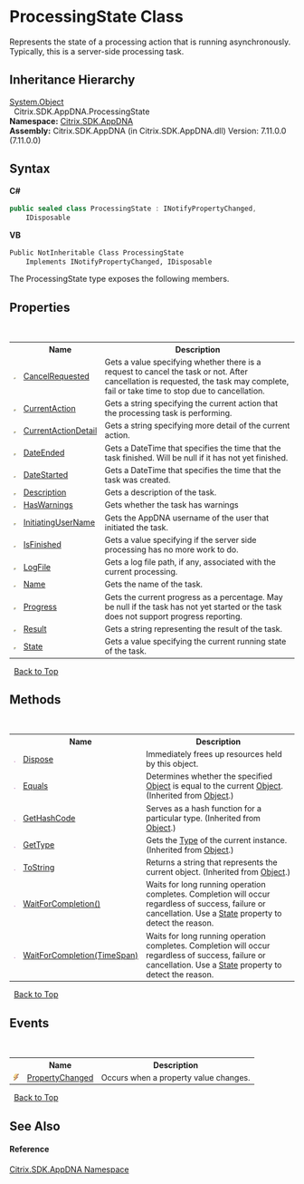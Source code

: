 # ProcessingState Class
 

Represents the state of a processing action that is running asynchronously. Typically, this is a server-side processing task.


## Inheritance Hierarchy
<a href="http://msdn2.microsoft.com/en-us/library/e5kfa45b" target="_blank">System.Object</a><br />&nbsp;&nbsp;Citrix.SDK.AppDNA.ProcessingState<br />
**Namespace:**&nbsp;[Citrix.SDK.AppDNA](index.md)<br />**Assembly:**&nbsp;Citrix.SDK.AppDNA (in Citrix.SDK.AppDNA.dll) Version: 7.11.0.0 (7.11.0.0)

## Syntax

**C#**
```csharp
public sealed class ProcessingState : INotifyPropertyChanged, 
	IDisposable
```

**VB**
```vbnet
Public NotInheritable Class ProcessingState
	Implements INotifyPropertyChanged, IDisposable
```

The ProcessingState type exposes the following members.


## Properties
&nbsp;<table><tr><th></th><th>Name</th><th>Description</th></tr><tr><td>![Public property](media/pubproperty.gif "Public property")</td><td><a href="eda5b4b9-f20f-512a-d073-16aa1fad9de2">CancelRequested</a></td><td>
Gets a value specifying whether there is a request to cancel the task or not. After cancellation is requested, the task may complete, fail or take time to stop due to cancellation.</td></tr><tr><td>![Public property](media/pubproperty.gif "Public property")</td><td><a href="14ca87f8-d58f-5a34-885d-25dc84abdf0f">CurrentAction</a></td><td>
Gets a string specifying the current action that the processing task is performing.</td></tr><tr><td>![Public property](media/pubproperty.gif "Public property")</td><td><a href="2565285d-fb62-483c-eddc-a19a51a201ba">CurrentActionDetail</a></td><td>
Gets a string specifying more detail of the current action.</td></tr><tr><td>![Public property](media/pubproperty.gif "Public property")</td><td><a href="d09cd234-3456-d977-e7ce-06f573bce39a">DateEnded</a></td><td>
Gets a DateTime that specifies the time that the task finished. Will be null if it has not yet finished.</td></tr><tr><td>![Public property](media/pubproperty.gif "Public property")</td><td><a href="52ddfe5f-617c-551f-d0d4-0e41d81fae59">DateStarted</a></td><td>
Gets a DateTime that specifies the time that the task was created.</td></tr><tr><td>![Public property](media/pubproperty.gif "Public property")</td><td><a href="5434f0ea-a228-9773-3925-2a322854b007">Description</a></td><td>
Gets a description of the task.</td></tr><tr><td>![Public property](media/pubproperty.gif "Public property")</td><td><a href="4c99e70d-8725-da55-3e54-139b6bca169e">HasWarnings</a></td><td>
Gets whether the task has warnings</td></tr><tr><td>![Public property](media/pubproperty.gif "Public property")</td><td><a href="0003f8aa-8a75-786f-6350-2ba7ba48836b">InitiatingUserName</a></td><td>
Gets the AppDNA username of the user that initiated the task.</td></tr><tr><td>![Public property](media/pubproperty.gif "Public property")</td><td><a href="50afc5bc-ca8b-25a9-9a0e-e565eb125cbe">IsFinished</a></td><td>
Gets a value specifying if the server side processing has no more work to do.</td></tr><tr><td>![Public property](media/pubproperty.gif "Public property")</td><td><a href="2af12033-2e41-1e4f-b300-ef30d7faafe2">LogFile</a></td><td>
Gets a log file path, if any, associated with the current processing.</td></tr><tr><td>![Public property](media/pubproperty.gif "Public property")</td><td><a href="682a8997-ecc1-8f2b-fd55-688fe5ad7315">Name</a></td><td>
Gets the name of the task.</td></tr><tr><td>![Public property](media/pubproperty.gif "Public property")</td><td><a href="18c3d67b-5a76-30be-bbc1-9c698f058144">Progress</a></td><td>
Gets the current progress as a percentage. May be null if the task has not yet started or the task does not support progress reporting.</td></tr><tr><td>![Public property](media/pubproperty.gif "Public property")</td><td><a href="f33f2521-d581-6d33-17d8-2fbd2d2c015e">Result</a></td><td>
Gets a string representing the result of the task.</td></tr><tr><td>![Public property](media/pubproperty.gif "Public property")</td><td><a href="7d5a4505-ed3d-4671-b838-f1c66f1a6292">State</a></td><td>
Gets a value specifying the current running state of the task.</td></tr></table>&nbsp;
<a href="#processingstate-class">Back to Top</a>

## Methods
&nbsp;<table><tr><th></th><th>Name</th><th>Description</th></tr><tr><td>![Public method](media/pubmethod.gif "Public method")</td><td><a href="4f7239cb-a351-e8be-797e-a6425272e9e1">Dispose</a></td><td>
Immediately frees up resources held by this object.</td></tr><tr><td>![Public method](media/pubmethod.gif "Public method")</td><td><a href="http://msdn2.microsoft.com/en-us/library/bsc2ak47" target="_blank">Equals</a></td><td>
Determines whether the specified <a href="http://msdn2.microsoft.com/en-us/library/e5kfa45b" target="_blank">Object</a> is equal to the current <a href="http://msdn2.microsoft.com/en-us/library/e5kfa45b" target="_blank">Object</a>.
 (Inherited from <a href="http://msdn2.microsoft.com/en-us/library/e5kfa45b" target="_blank">Object</a>.)</td></tr><tr><td>![Public method](media/pubmethod.gif "Public method")</td><td><a href="http://msdn2.microsoft.com/en-us/library/zdee4b3y" target="_blank">GetHashCode</a></td><td>
Serves as a hash function for a particular type.
 (Inherited from <a href="http://msdn2.microsoft.com/en-us/library/e5kfa45b" target="_blank">Object</a>.)</td></tr><tr><td>![Public method](media/pubmethod.gif "Public method")</td><td><a href="http://msdn2.microsoft.com/en-us/library/dfwy45w9" target="_blank">GetType</a></td><td>
Gets the <a href="http://msdn2.microsoft.com/en-us/library/42892f65" target="_blank">Type</a> of the current instance.
 (Inherited from <a href="http://msdn2.microsoft.com/en-us/library/e5kfa45b" target="_blank">Object</a>.)</td></tr><tr><td>![Public method](media/pubmethod.gif "Public method")</td><td><a href="http://msdn2.microsoft.com/en-us/library/7bxwbwt2" target="_blank">ToString</a></td><td>
Returns a string that represents the current object.
 (Inherited from <a href="http://msdn2.microsoft.com/en-us/library/e5kfa45b" target="_blank">Object</a>.)</td></tr><tr><td>![Public method](media/pubmethod.gif "Public method")</td><td><a href="fb3dcc21-6956-b055-775d-4550f4b7901c">WaitForCompletion()</a></td><td>
Waits for long running operation completes. Completion will occur regardless of success, failure or cancellation. Use a <a href="7d5a4505-ed3d-4671-b838-f1c66f1a6292">State</a> property to detect the reason.</td></tr><tr><td>![Public method](media/pubmethod.gif "Public method")</td><td><a href="c9764b90-c87e-5863-b4e9-a301da000b26">WaitForCompletion(TimeSpan)</a></td><td>
Waits for long running operation completes. Completion will occur regardless of success, failure or cancellation. Use a <a href="7d5a4505-ed3d-4671-b838-f1c66f1a6292">State</a> property to detect the reason.</td></tr></table>&nbsp;
<a href="#processingstate-class">Back to Top</a>

## Events
&nbsp;<table><tr><th></th><th>Name</th><th>Description</th></tr><tr><td>![Public event](media/pubevent.gif "Public event")</td><td><a href="b75c5a02-3145-5d65-450e-6d8ce3a5b48c">PropertyChanged</a></td><td>
Occurs when a property value changes.</td></tr></table>&nbsp;
<a href="#processingstate-class">Back to Top</a>

## See Also


#### Reference
<a href="fe2d265b-410b-8b11-1eb4-a790e0b062bf">Citrix.SDK.AppDNA Namespace</a><br />